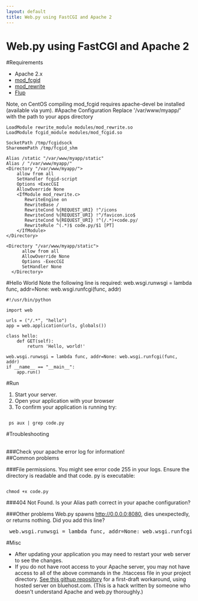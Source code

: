 ```yaml
---
layout: default
title: Web.py using FastCGI and Apache 2
---
```


# Web.py using FastCGI and Apache 2

#Requirements
* Apache 2.x
* [mod_fcgid](http://httpd.apache.org/mod_fcig/)
* [mod_rewrite](http://httpd.apache.org/docs/2.0/rewrite/)
* [Flup](http://trac.saddi.com/flup)

Note, on CentOS compiling mod_fcgid requires apache-devel be installed (available via yum).
#Apache Configuration
Replace '/var/www/myapp/' with the path to your apps directory

    LoadModule rewrite_module modules/mod_rewrite.so
    LoadModule fcgid_module modules/mod_fcgid.so

    SocketPath /tmp/fcgidsock
    SharememPath /tmp/fcgid_shm

    Alias /static "/var/www/myapp/static"
    Alias / "/var/www/myapp/"
    <Directory "/var/www/myapp/">
        allow from all
        SetHandler fcgid-script    
        Options +ExecCGI
        AllowOverride None
        <IfModule mod_rewrite.c>      
           RewriteEngine on
           RewriteBase /
           RewriteCond %{REQUEST_URI} !^/icons
           RewriteCond %{REQUEST_URI} !^/favicon.ico$
           RewriteCond %{REQUEST_URI} !^(/.*)+code.py/
           RewriteRule ^(.*)$ code.py/$1 [PT]
        </IfModule>
    </Directory>

    <Directory "/var/www/myapp/static">
          allow from all
          AllowOverride None
          Options -ExecCGI
          SetHandler None
      </Directory>




#Hello World
Note the following line is required:
web.wsgi.runwsgi = lambda func, addr=None: web.wsgi.runfcgi(func, addr)

    #!/usr/bin/python

    import web

    urls = ("/.*", "hello")
    app = web.application(urls, globals())

    class hello: 
        def GET(self):
            return 'Hello, world!'

    web.wsgi.runwsgi = lambda func, addr=None: web.wsgi.runfcgi(func, addr)
    if __name__ == "__main__":
        app.run()


#Run
1. Start your server. 
1. Open your application with your browser
1. To confirm your application is running try:

<code>
 ps aux | grep code.py
</code>

#Troubleshooting

<br>
###Check your apache error log for information!

<br>
##Common problems
<br>

###File permissions. 
You might see error code 255 in your logs.
Ensure the directory is readable and that code. py is executable:

<code>
chmod +x code.py
</code>

###404 Not Found. 
Is your Alias path correct in your apache configuration?

###Other problems
Web.py spawns http://0.0.0.0:8080, dies unexpectedly, or returns nothing. 
Did you add this line?
<pre>
 web.wsgi.runwsgi = lambda func, addr=None: web.wsgi.runfcgi(func, addr)
</pre>
#Misc
* After updating your application you may need to restart your web server to see the changes.
* If you do not have root access to your Apache server, you may not have access to all of the above commands in the .htaccess file in your project directory. [See this githup repository](http://github.com/stevekochscience/webpy-bluehost-helloworld) for a first-draft workaround, using hosted server on bluehost.com.  (This is a hack written by someone who doesn't understand Apache and web.py thoroughly.)

